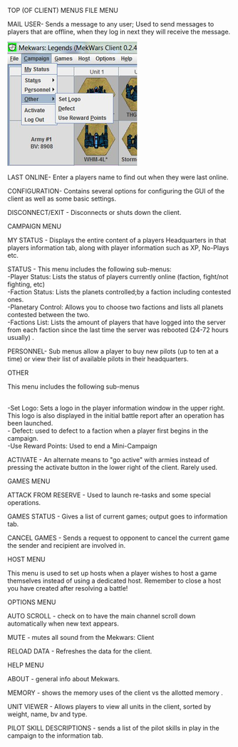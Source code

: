 TOP (OF CLIENT) MENUS
FILE MENU

MAIL USER- Sends a message to any user; Used to send messages to players that are offline, when they log in next they will receive the message.

![topmenu](../_img/topmenubar.jpg)

LAST ONLINE- Enter a players name to find out when they were last online.

CONFIGURATION- Contains several options for configuring the GUI of the client as well as some basic settings. 

DISCONNECT/EXIT - Disconnects or shuts down the client.

CAMPAIGN MENU

MY STATUS - Displays the entire content of a players Headquarters in that players information tab, along with player information such as XP, No-Plays etc.

STATUS - This menu includes the following sub-menus:
<br>-Player Status: Lists the status of players currently online (faction, fight/not fighting, etc)
<br>-Faction Status: Lists the planets controlled;by a faction including contested ones.
<br>-Planetary Control: Allows you to choose two factions and lists all planets contested between the two.
<br>-Factions List: Lists the amount of players that have logged into the server from each faction since the last time the server was rebooted (24-72 hours usually) .

PERSONNEL- Sub menus allow a player to buy new pilots (up to ten at a time) or view their list of available pilots in their headquarters.

OTHER

This menu includes the following sub-menus

<br>-Set Logo: Sets a logo in the player information window in the upper right. This logo is also displayed in the initial battle report after an operation has been launched.
<br>- Defect: used to defect to a faction when a player first begins in the campaign.
<br>-Use Reward Points: Used to end a Mini-Campaign

ACTIVATE - An alternate means to "go active" with armies instead of pressing the activate button in the lower right of the client. Rarely used.

GAMES MENU

ATTACK FROM RESERVE - Used to launch re-tasks and some special operations.

GAMES STATUS - Gives a list of current games; output goes to information tab.

CANCEL GAMES - Sends a request to opponent to cancel the current game the sender and recipient are  involved in.

HOST MENU

This menu is used to set up hosts when a player wishes to host a game themselves instead of using a dedicated host. Remember to close a host you have created after resolving a battle!

OPTIONS MENU

AUTO SCROLL - check on to have the main channel scroll down automatically when new text appears.

MUTE - mutes all sound from the Mekwars: Client

RELOAD DATA - Refreshes the data for the client.

HELP MENU

ABOUT - general info about Mekwars.

MEMORY - shows the memory uses of the client vs the allotted memory .

UNIT VIEWER - Allows players to view all units in the client, sorted by weight, name, bv and type.

PILOT SKILL DESCRIPTIONS - sends a list of the pilot skills in play in the campaign to the information tab.
